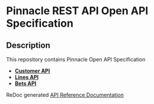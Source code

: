 # Pinnacle REST API Open API Specification
 
 
## Description
This repository contains Pinnacle Open API Specification
- **[Customer API](customerapi-oas.yaml)**
- **[Lines API](linesapi-oas.yaml)**
- **[Bets API](betsapi-oas.yaml)**

ReDoc generated [API Reference Documentation](https://pinnacleapi.github.io/index.html)


